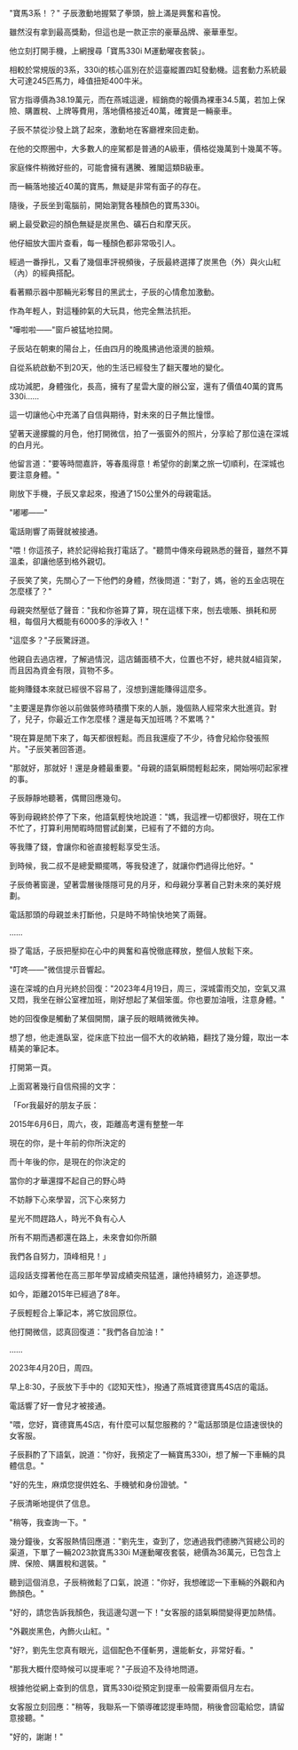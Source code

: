 
"寶馬3系！？" 子辰激動地握緊了拳頭，臉上滿是興奮和喜悅。

雖然沒有拿到最高獎勳，但這也是一款正宗的豪華品牌、豪華車型。

他立刻打開手機，上網搜尋「寶馬330i M運動曜夜套裝」。

相較於常規版的3系，330i的核心區別在於這臺縱置四缸發動機。這套動力系統最大可達245匹馬力，峰值扭矩400牛米。

官方指導價為38.19萬元，而在燕城這邊，經銷商的報價為裸車34.5萬，若加上保險、購置稅、上牌等費用，落地價格接近40萬，確實是一輛豪車。

子辰不禁從沙發上跳了起來，激動地在客廳裡來回走動。

在他的交際圈中，大多數人的座駕都是普通的A級車，價格從幾萬到十幾萬不等。

家庭條件稍微好些的，可能會擁有邁騰、雅閣這類B級車。

而一輛落地接近40萬的寶馬，無疑是非常有面子的存在。

隨後，子辰坐到電腦前，開始瀏覽各種顏色的寶馬330i。

網上最受歡迎的顏色無疑是炭黑色、礦石白和摩天灰。

他仔細放大圖片查看，每一種顏色都非常吸引人。

經過一番掙扎，又看了幾個車評視頻後，子辰最終選擇了炭黑色（外）與火山紅（內）的經典搭配。

看著顯示器中那輛光彩奪目的黑武士，子辰的心情愈加激動。

作為年輕人，對這種帥氣的大玩具，他完全無法抗拒。

"嘩啦啦——"窗戶被猛地拉開。

子辰站在朝東的陽台上，任由四月的晚風拂過他滾燙的臉頰。

自從系統啟動不到20天，他的生活已經發生了翻天覆地的變化。

成功減肥，身體強化，長高，擁有了星雲大廈的辦公室，還有了價值40萬的寶馬330i……

這一切讓他心中充滿了自信與期待，對未來的日子無比憧憬。

望著天邊朦朧的月色，他打開微信，拍了一張窗外的照片，分享給了那位遠在深城的白月光。

他留言道："要等時間嘉許，等春風得意！希望你的創業之旅一切順利，在深城也要注意身體。"

剛放下手機，子辰又拿起來，撥通了150公里外的母親電話。

"嘟嘟——"

電話剛響了兩聲就被接通。

"喂！你這孩子，終於記得給我打電話了。"聽筒中傳來母親熟悉的聲音，雖然不算溫柔，卻讓他感到格外親切。

子辰笑了笑，先關心了一下他們的身體，然後問道："對了，媽，爸的五金店現在怎麼樣了？"

母親突然壓低了聲音："我和你爸算了算，現在這樣下來，刨去壞賬、損耗和房租，每個月大概能有6000多的淨收入！"

"這麼多？"子辰驚訝道。

他親自去過店裡，了解過情況，這店鋪面積不大，位置也不好，總共就4組貨架，而且因為資金有限，貨物不多。

能夠賺錢本來就已經很不容易了，沒想到還能賺得這麼多。

"主要還是靠你爸以前做裝修時積攢下來的人脈，幾個熟人經常來大批進貨。對了，兒子，你最近工作怎麼樣？還是每天加班嗎？不累嗎？"

"現在算是閒下來了，每天都很輕鬆。而且我還瘦了不少，待會兒給你發張照片。"子辰笑著回答道。

"那就好，那就好！還是身體最重要。"母親的語氣瞬間輕鬆起來，開始嘮叨起家裡的事。

子辰靜靜地聽著，偶爾回應幾句。

等到母親終於停了下來，他語氣輕快地說道："媽，我這裡一切都很好，現在工作不忙了，打算利用閒暇時間嘗試創業，已經有了不錯的方向。

等我賺了錢，會讓你和爸直接輕鬆享受生活。

到時候，我二叔不是總愛顯擺嗎，等我發達了，就讓你們過得比他好。"

子辰倚著窗邊，望著雲層後隱隱可見的月牙，和母親分享著自己對未來的美好規劃。

電話那頭的母親並未打斷他，只是時不時愉快地笑了兩聲。

……

掛了電話，子辰把壓抑在心中的興奮和喜悅徹底釋放，整個人放鬆下來。

"叮咚——"微信提示音響起。

遠在深城的白月光終於回復："2023年4月19日，周三，深城雷雨交加，空氣又濕又悶，我坐在辦公室裡加班，剛好想起了某個笨蛋。你也要加油哦，注意身體。"

她的回復像是觸動了某個開關，讓子辰的眼睛微微失神。

想了想，他走進臥室，從床底下拉出一個不大的收納箱，翻找了幾分鐘，取出一本精美的筆記本。

打開第一頁。

上面寫著幾行自信飛揚的文字：

「For我最好的朋友子辰：

2015年6月6日，周六，夜，距離高考還有整整一年

現在的你，是十年前的你所決定的

而十年後的你，是現在的你決定的

當你的才華還撐不起自己的野心時

不妨靜下心來學習，沉下心來努力

星光不問趕路人，時光不負有心人

所有不期而遇都還在路上，未來會如你所願

我們各自努力，頂峰相見！」

這段話支撐著他在高三那年學習成績突飛猛進，讓他持續努力，追逐夢想。

如今，距離2015年已經過了8年。

子辰輕輕合上筆記本，將它放回原位。

他打開微信，認真回復道："我們各自加油！"

……

2023年4月20日，周四。

早上8:30，子辰放下手中的《認知天性》，撥通了燕城寶德寶馬4S店的電話。

電話響了好一會兒才被接通。

"喂，您好，寶德寶馬4S店，有什麼可以幫您服務的？"電話那頭是位語速很快的女客服。

子辰斟酌了下語氣，說道："你好，我預定了一輛寶馬330i，想了解一下車輛的具體信息。"

"好的先生，麻煩您提供姓名、手機號和身份證號。"

子辰清晰地提供了信息。

"稍等，我查詢一下。"

幾分鐘後，女客服熱情回應道："劉先生，查到了，您通過我們德勝汽貿總公司的渠道，下單了一輛2023款寶馬330i M運動曜夜套裝，總價為36萬元，已包含上牌、保險、購置稅和選裝。"

聽到這個消息，子辰稍微鬆了口氣，說道："你好，我想確認一下車輛的外觀和內飾顏色。"

"好的，請您告訴我顏色，我這邊勾選一下！"女客服的語氣瞬間變得更加熱情。

"外觀炭黑色，內飾火山紅。"

"好?，劉先生您真有眼光，這個配色不僅斬男，還能斬女，非常好看。"

"那我大概什麼時候可以提車呢？"子辰迫不及待地問道。

根據他從網上查到的信息，寶馬330i從預定到提車一般需要兩個月左右。

女客服立刻回應："稍等，我聯系一下領導確認提車時間，稍後會回電給您，請留意接聽。"

"好的，謝謝！"